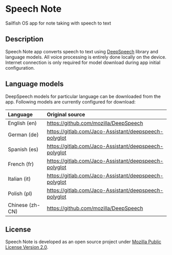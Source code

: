 # Speech Note

Sailfish OS app for note taking with speech to text

## Description

Speech Note app converts speech to text using [DeepSpeech](https://github.com/mozilla/DeepSpeech) library and language models. All voice processing is entirely done locally on the device. Internet connection is only required for model download during app initial configuration.

## Language models

DeepSpeech models for particular language can be downloaded from the app. Following models are currently configured for download:

| Language        | Original source                                       |
|:----------------|:------------------------------------------------------|
| English (en)    | https://github.com/mozilla/DeepSpeech                 |
| German (de)     | https://gitlab.com/Jaco-Assistant/deepspeech-polyglot |
| Spanish (es)    | https://gitlab.com/Jaco-Assistant/deepspeech-polyglot |
| French (fr)     | https://gitlab.com/Jaco-Assistant/deepspeech-polyglot |
| Italian (it)    | https://gitlab.com/Jaco-Assistant/deepspeech-polyglot |
| Polish (pl)     | https://gitlab.com/Jaco-Assistant/deepspeech-polyglot |
| Chinese (zh-CN) | https://github.com/mozilla/DeepSpeech                 |

## License

Speech Note is developed as an open source project under
[Mozilla Public License Version 2.0](https://www.mozilla.org/MPL/2.0/).
